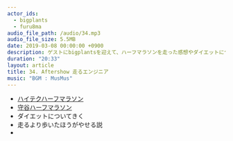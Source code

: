 ```yaml
---
actor_ids:
  - bigplants
  - furu8ma
audio_file_path: /audio/34.mp3
audio_file_size: 5.5MB
date: 2019-03-08 00:00:00 +0900
description: ゲストにbigplantsを迎えて、ハーフマラソンを走った感想やダイエットについて語りました。
duration: "20:33"
layout: article
title: 34. Aftershow 走るエンジニア
music: "BGM : MusMus"
---
```


- [ハイテクハーフマラソン](http://hitech-half-marathon.net/)
- [守谷ハーフマラソン](http://www.moriya-half.jp/)
- ダイエットについてきく
- 走るより歩いたほうがやせる説
- 

